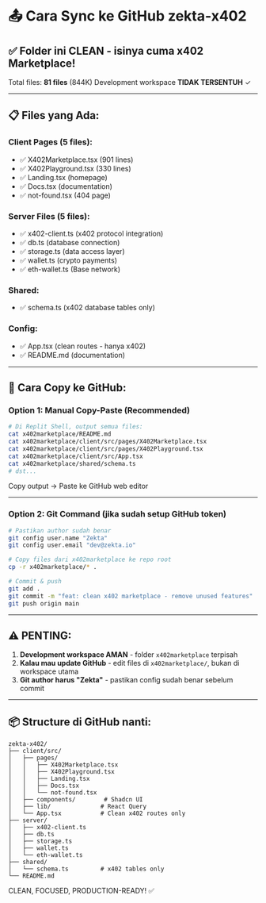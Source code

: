 # 📤 Cara Sync ke GitHub zekta-x402

## ✅ Folder ini CLEAN - isinya cuma x402 Marketplace!

Total files: **81 files** (844K)
Development workspace **TIDAK TERSENTUH** ✓

---

## 📋 Files yang Ada:

### Client Pages (5 files):
- ✅ X402Marketplace.tsx (901 lines)
- ✅ X402Playground.tsx (330 lines)  
- ✅ Landing.tsx (homepage)
- ✅ Docs.tsx (documentation)
- ✅ not-found.tsx (404 page)

### Server Files (5 files):
- ✅ x402-client.ts (x402 protocol integration)
- ✅ db.ts (database connection)
- ✅ storage.ts (data access layer)
- ✅ wallet.ts (crypto payments)
- ✅ eth-wallet.ts (Base network)

### Shared:
- ✅ schema.ts (x402 database tables only)

### Config:
- ✅ App.tsx (clean routes - hanya x402)
- ✅ README.md (documentation)

---

## 🚀 Cara Copy ke GitHub:

### Option 1: Manual Copy-Paste (Recommended)

```bash
# Di Replit Shell, output semua files:
cat x402marketplace/README.md
cat x402marketplace/client/src/pages/X402Marketplace.tsx
cat x402marketplace/client/src/pages/X402Playground.tsx
cat x402marketplace/client/src/App.tsx
cat x402marketplace/shared/schema.ts
# dst...
```

Copy output → Paste ke GitHub web editor

---

### Option 2: Git Command (jika sudah setup GitHub token)

```bash
# Pastikan author sudah benar
git config user.name "Zekta"
git config user.email "dev@zekta.io"

# Copy files dari x402marketplace ke repo root
cp -r x402marketplace/* .

# Commit & push
git add .
git commit -m "feat: clean x402 marketplace - remove unused features"
git push origin main
```

---

## ⚠️ PENTING:

1. **Development workspace AMAN** - folder `x402marketplace` terpisah
2. **Kalau mau update GitHub** - edit files di `x402marketplace/`, bukan di workspace utama
3. **Git author harus "Zekta"** - pastikan config sudah benar sebelum commit

---

## 📦 Structure di GitHub nanti:

```
zekta-x402/
├── client/src/
│   ├── pages/
│   │   ├── X402Marketplace.tsx
│   │   ├── X402Playground.tsx
│   │   ├── Landing.tsx
│   │   ├── Docs.tsx
│   │   └── not-found.tsx
│   ├── components/        # Shadcn UI
│   ├── lib/              # React Query
│   └── App.tsx           # Clean x402 routes only
├── server/
│   ├── x402-client.ts
│   ├── db.ts
│   ├── storage.ts
│   ├── wallet.ts
│   └── eth-wallet.ts
├── shared/
│   └── schema.ts         # x402 tables only
└── README.md
```

CLEAN, FOCUSED, PRODUCTION-READY! ✅
